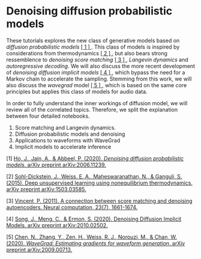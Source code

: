 # Denoising diffusion probabilistic models

These tutorials explores the new class of generative models based on _diffusion probabilistic models_ [ [ 1 ] ](#ref1). This class of models is inspired by considerations from thermodynamics [ [ 2 ] ](#ref2), but also bears strong ressemblence to _denoising score matching_ [ [ 3 ] ](#ref3), _Langevin dynamics_ and _autoregressive decoding_. We will also discuss the more recent development of _denoising diffusion implicit models_ [ [ 4 ] ](#ref4), which bypass the need for a Markov chain to accelerate the sampling. Stemming from this work, we will also discuss the _wavegrad_ model [ [ 5 ] ](#ref5), which is based on the same core principles but applies this class of models for audio data. 

In order to fully understand the inner workings of diffusion model, we will review all of the correlated topics. Therefore, we split the explanation between four detailed notebooks.
1. Score matching and Langevin dynamics.
2. Diffusion probabilistic models and denoising
3. Applications to waveforms with WaveGrad
4. Implicit models to accelerate inference

<a id="ref1"/>

[1] [Ho, J., Jain, A., & Abbeel, P. (2020). _Denoising diffusion probabilistic models_. arXiv preprint arXiv:2006.11239.](https://arxiv.org/pdf/2006.11239)

<a id="ref2"/>

[2] [Sohl-Dickstein, J., Weiss, E. A., Maheswaranathan, N., & Ganguli, S. (2015). Deep unsupervised learning using nonequilibrium thermodynamics. arXiv preprint arXiv:1503.03585.](https://arxiv.org/pdf/1503.03585)

<a id="ref3"/>

[3] [Vincent, P. (2011). A connection between score matching and denoising autoencoders. Neural computation, 23(7), 1661-1674.](http://www-labs.iro.umontreal.ca/~vincentp/Publications/smdae_techreport_1358.pdf)

<a id="ref4"/>

[4] [Song, J., Meng, C., & Ermon, S. (2020). Denoising Diffusion Implicit Models. arXiv preprint arXiv:2010.02502.](https://arxiv.org/pdf/2010.02502.pdf)

<a id="ref5"/>

[5] [Chen, N., Zhang, Y., Zen, H., Weiss, R. J., Norouzi, M., & Chan, W. (2020). _WaveGrad: Estimating gradients for waveform generation_. arXiv preprint arXiv:2009.00713.](https://arxiv.org/pdf/2009.00713)
